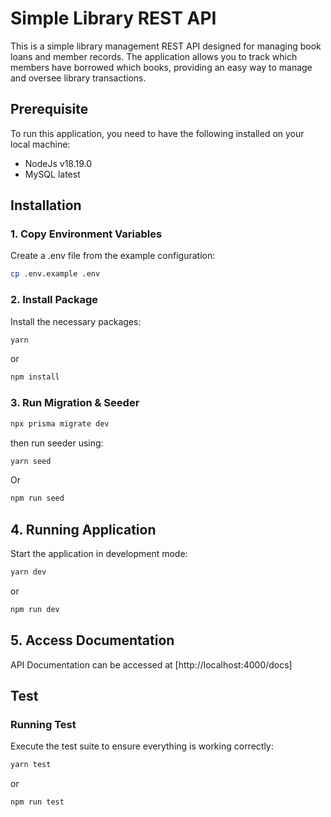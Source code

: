 # Simple Library REST API

This is a simple library management REST API designed for managing book loans and member records. The application allows you to track which members have borrowed which books, providing an easy way to manage and oversee library transactions.

## Prerequisite

To run this application, you need to have the following installed on your local machine:

- NodeJs v18.19.0
- MySQL latest

## Installation

### 1. Copy Environment Variables

Create a .env file from the example configuration:

```bash
cp .env.example .env
```

### 2. Install Package

Install the necessary packages:

```bash
yarn
```

or

```bash
npm install
```

### 3. Run Migration & Seeder

```bash
npx prisma migrate dev
```

then run seeder using:

```bash
yarn seed
```

Or

```bash
npm run seed
```

## 4. Running Application

Start the application in development mode:

```bash
yarn dev
```

or

```bash
npm run dev
```

## 5. Access Documentation

API Documentation can be accessed at [http://localhost:4000/docs]

## Test

### Running Test

Execute the test suite to ensure everything is working correctly:

```bash
yarn test
```

or

```bash
npm run test
```
